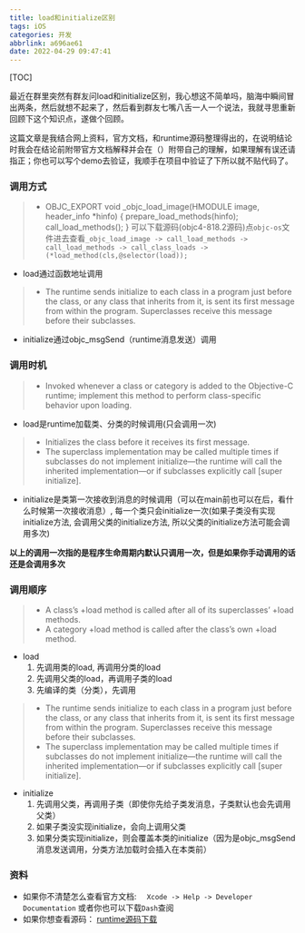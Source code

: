 ```yaml
---
title: load和initialize区别
tags: iOS
categories: 开发
abbrlink: a696ae61
date: 2022-04-29 09:47:41
---
```

[TOC]

最近在群里突然有群友问load和initialize区别，我心想这不简单吗，脑海中瞬间冒出两条，然后就想不起来了，然后看到群友七嘴八舌一人一个说法，我就寻思重新回顾下这个知识点，遂做个回顾。

这篇文章是我结合网上资料，官方文档，和runtime源码整理得出的，在说明结论时我会在结论前附带官方文档解释并会在（）附带自己的理解，如果理解有误还请指正；你也可以写个demo去验证，我顺手在项目中验证了下所以就不贴代码了。
### 调用方式
> - OBJC_EXPORT void _objc_load_image(HMODULE image, header_info *hinfo)
{
    prepare_load_methods(hinfo);
    call_load_methods();
}
可以下载源码(objc4-818.2源码)点`objc-os`文件进去查看`_objc_load_image -> call_load_methods -> call_load_methods -> call_class_loads -> (*load_method(cls,@selector(load));`

- load通过函数地址调用
> - The runtime sends initialize to each class in a program just before the class, or any class that inherits from it, is sent its first message from within the program. Superclasses receive this message before their subclasses.
- initialize通过objc_msgSend（runtime消息发送）调用

### 调用时机
> - Invoked whenever a class or category is added to the Objective-C runtime; implement this method to perform class-specific behavior upon loading.
- load是runtime加载类、分类的时候调用(只会调用一次)
> - Initializes the class before it receives its first message.
> - The superclass implementation may be called multiple times if subclasses do not implement initialize—the runtime will call the inherited implementation—or if subclasses explicitly call [super initialize]. 
- initialize是类第一次接收到消息的时候调用（可以在main前也可以在后，看什么时候第一次接收消息）, 每一个类只会initialize一次(如果子类没有实现initialize方法, 会调用父类的initialize方法, 所以父类的initialize方法可能会调用多次)

**以上的调用一次指的是程序生命周期内默认只调用一次，但是如果你手动调用的话还是会调用多次**

### 调用顺序
> - A class’s +load method is called after all of its superclasses’ +load methods.
> - A category +load method is called after the class’s own +load method.
- load
  1. 先调用类的load, 再调用分类的load
  2. 先调用父类的load，再调用子类的load
  3. 先编译的类（分类），先调用
 > - The runtime sends initialize to each class in a program just before the class, or any class that inherits from it, is sent its first message from within the program. Superclasses receive this message before their subclasses.
 > - The superclass implementation may be called multiple times if subclasses do not implement initialize—the runtime will call the inherited implementation—or if subclasses explicitly call [super initialize].
- initialize
    1. 先调用父类，再调用子类（即使你先给子类发消息，子类默认也会先调用父类）
    2. 如果子类没实现initialize，会向上调用父类
    3. 如果分类实现initialize，则会覆盖本类的initialize（因为是objc_msgSend消息发送调用，分类方法加载时会插入在本类前）
    
 ### 资料   
- 如果你不清楚怎么查看官方文档:
`  Xcode -> Help -> Developer Documentation`
或者你也可以下载`Dash`查阅
-  如果你想查看源码：
 [runtime源码下载](https://opensource.apple.com/tarballs/objc4/)

